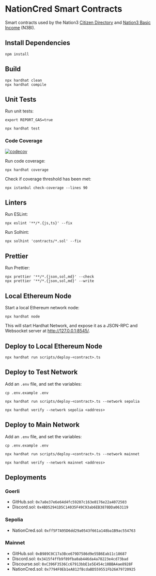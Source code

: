 # NationCred Smart Contracts

Smart contracts used by the Nation3 [Citizen Directory](https://github.com/nation3/citizen-directory) and [Nation3 Basic Income](https://github.com/nation3/n3bi) (N3BI).

## Install Dependencies

```
npm install
```

## Build

```
npx hardhat clean
npx hardhat compile
```

## Unit Tests

Run unit tests:

```
export REPORT_GAS=true
```

```
npx hardhat test
```

### Code Coverage

[![codecov](https://codecov.io/gh/nation3/nationcred-contracts/branch/main/graph/badge.svg)](https://codecov.io/gh/nation3/nationcred-contracts)

Run code coverage:

```
npx hardhat coverage
```

Check if coverage threshold has been met:

```
npx istanbul check-coverage --lines 90
```

## Linters

Run ESLint:

```
npx eslint '**/*.{js,ts}' --fix
```

Run Solhint:

```
npx solhint 'contracts/*.sol' --fix
```

## Prettier

Run Prettier:

```
npx prettier '**/*.{json,sol,md}' --check
npx prettier '**/*.{json,sol,md}' --write
```

## Local Ethereum Node

Start a local Ethereum network node:

```
npx hardhat node
```

This will start Hardhat Network, and expose it as a JSON-RPC and Websocket server at http://127.0.0.1:8545/.

## Deploy to Local Ethereum Node

```
npx hardhat run scripts/deploy-<contract>.ts
```

## Deploy to Test Network

Add an `.env` file, and set the variables:

```
cp .env.example .env
```

```
npx hardhat run scripts/deploy-<contract>.ts --network sepolia
```

```
npx hardhat verify --network sepolia <address>
```

## Deploy to Main Network

Add an `.env` file, and set the variables:

```
cp .env.example .env
```

```
npx hardhat run scripts/deploy-<contract>.ts --network mainnet
```

```
npx hardhat verify --network mainnet <address>
```

## Deployments

### Goerli

- GitHub.sol: `0x7a0e37e6e64d4fc59207c163e0176e22a4072503`
- Discord.sol: `0x4BD52941D5C14035F49C93ab6EB3878DDa063119`

### Sepolia

- NationCred.sol: `0xff5F7A95D6dd29a0543f661a148ba1B9ac554763`

### Mainnet

- GitHub.sol: `0xB989C0C17a3Bce679D7586d9e55B6Eab11c18687`
- Discord.sol: `0x3415f4ffb9f89fba0ab446da4a78223e4cd73bad`
- Discourse.sol: `0xC396F3536Cc67913bbE1e5E454c10BBA4ae8928F`
- NationCred.sol: `0x7794F0Eb1eA812fBcdaBD559551Fb26A79720925`
